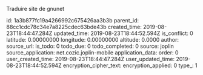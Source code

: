 Traduire site de gnunet

id: 1a3b877fc19a4266992c675426aa3b3b
parent_id: 88cc1cdc78c34e7a8225cdec63bde43b
created_time: 2019-08-23T18:44:47.284Z
updated_time: 2019-08-23T18:44:52.594Z
is_conflict: 0
latitude: 0.00000000
longitude: 0.00000000
altitude: 0.0000
author: 
source_url: 
is_todo: 0
todo_due: 0
todo_completed: 0
source: joplin
source_application: net.cozic.joplin-mobile
application_data: 
order: 0
user_created_time: 2019-08-23T18:44:47.284Z
user_updated_time: 2019-08-23T18:44:52.594Z
encryption_cipher_text: 
encryption_applied: 0
type_: 1
